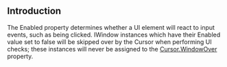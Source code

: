 ## Introduction

The Enabled property determines whether a UI element will react to input events, such as being clicked. IWindow instances which have their Enabled value set to false will be skipped over by the Cursor when performing UI checks; these instances will never be assigned to the [Cursor.WindowOver](/frb/docs/index.php?title=FlatRedBall.Gui.Cursor.WindowOver.md "FlatRedBall.Gui.Cursor.WindowOver") property.
